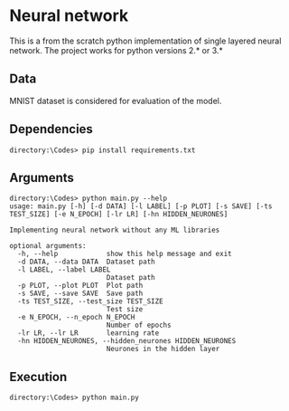 # Neural network 
This is a from the scratch python implementation of single layered neural network. The project works for python versions 2.* or 3.*
## Data
MNIST dataset is considered for evaluation of the model.
## Dependencies
    directory:\Codes> pip install requirements.txt
## Arguments
    directory:\Codes> python main.py --help 
    usage: main.py [-h] [-d DATA] [-l LABEL] [-p PLOT] [-s SAVE] [-ts TEST_SIZE] [-e N_EPOCH] [-lr LR] [-hn HIDDEN_NEURONES]

    Implementing neural network without any ML libraries

    optional arguments:
      -h, --help            show this help message and exit
      -d DATA, --data DATA  Dataset path
      -l LABEL, --label LABEL
                            Dataset path
      -p PLOT, --plot PLOT  Plot path
      -s SAVE, --save SAVE  Save path
      -ts TEST_SIZE, --test_size TEST_SIZE
                            Test size
      -e N_EPOCH, --n_epoch N_EPOCH
                            Number of epochs
      -lr LR, --lr LR       learning rate
      -hn HIDDEN_NEURONES, --hidden_neurones HIDDEN_NEURONES
                            Neurones in the hidden layer
## Execution
    directory:\Codes> python main.py
